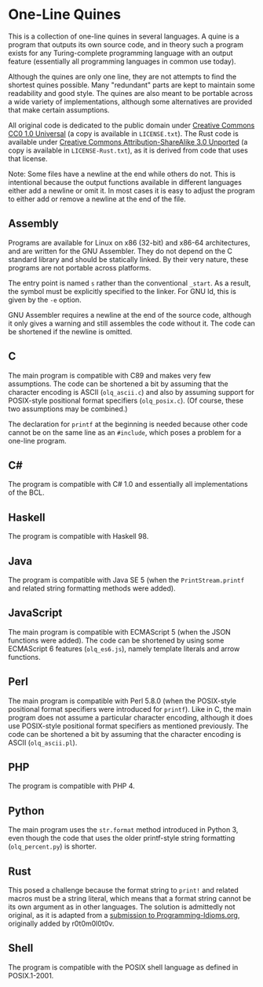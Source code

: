 # One-Line Quines

This is a collection of one-line quines in several languages. A quine is a program that outputs its own source code, and in theory such a program exists for any Turing-complete programming language with an output feature (essentially all programming languages in common use today).

Although the quines are only one line, they are not attempts to find the shortest quines possible. Many "redundant" parts are kept to maintain some readability and good style. The quines are also meant to be portable across a wide variety of implementations, although some alternatives are provided that make certain assumptions.

All original code is dedicated to the public domain under [Creative Commons CC0 1.0 Universal](https://creativecommons.org/publicdomain/zero/1.0/) (a copy is available in `LICENSE.txt`). The Rust code is available under [Creative Commons Attribution-ShareAlike 3.0 Unported](https://creativecommons.org/licenses/by-sa/3.0/) (a copy is available in `LICENSE-Rust.txt`), as it is derived from code that uses that license.

Note: Some files have a newline at the end while others do not. This is intentional because the output functions available in different languages either add a newline or omit it. In most cases it is easy to adjust the program to either add or remove a newline at the end of the file.

## Assembly

Programs are available for Linux on x86 (32-bit) and x86-64 architectures, and are written for the GNU Assembler. They do not depend on the C standard library and should be statically linked. By their very nature, these programs are not portable across platforms.

The entry point is named `s` rather than the conventional `_start`. As a result, the symbol must be explicitly specified to the linker. For GNU ld, this is given by the `-e` option.

GNU Assembler requires a newline at the end of the source code, although it only gives a warning and still assembles the code without it. The code can be shortened if the newline is omitted.

## C

The main program is compatible with C89 and makes very few assumptions. The code can be shortened a bit by assuming that the character encoding is ASCII (`olq_ascii.c`) and also by assuming support for POSIX-style positional format specifiers (`olq_posix.c`). (Of course, these two assumptions may be combined.)

The declaration for `printf` at the beginning is needed because other code cannot be on the same line as an `#include`, which poses a problem for a one-line program.

## C#

The program is compatible with C# 1.0 and essentially all implementations of the BCL.

## Haskell

The program is compatible with Haskell 98.

## Java

The program is compatible with Java SE 5 (when the `PrintStream.printf` and related string formatting methods were added).

## JavaScript

The main program is compatible with ECMAScript 5 (when the JSON functions were added). The code can be shortened by using some ECMAScript 6 features (`olq_es6.js`), namely template literals and arrow functions.

## Perl

The main program is compatible with Perl 5.8.0 (when the POSIX-style positional format specifiers were introduced for `printf`). Like in C, the main program does not assume a particular character encoding, although it does use POSIX-style positional format specifiers as mentioned previously. The code can be shortened a bit by assuming that the character encoding is ASCII (`olq_ascii.pl`).

## PHP

The program is compatible with PHP 4.

## Python

The main program uses the `str.format` method introduced in Python 3, even though the code that uses the older printf-style string formatting (`olq_percent.py`) is shorter.

## Rust

This posed a challenge because the format string to `print!` and related macros must be a string literal, which means that a format string cannot be its own argument as in other languages. The solution is admittedly not original, as it is adapted from a [submission to Programming-Idioms.org](https://www.programming-idioms.org/idiom/182/quine-program/4063/rust), originally added by r0t0m0l0t0v.

## Shell

The program is compatible with the POSIX shell language as defined in POSIX.1-2001.